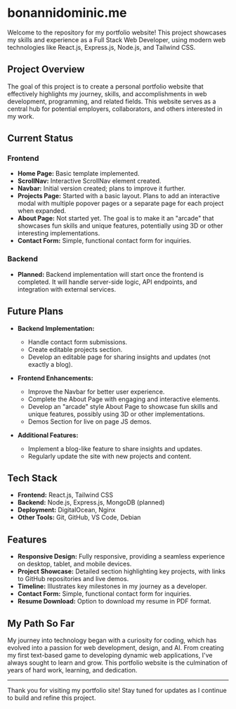 # bonannidominic.me

Welcome to the repository for my portfolio website! This project showcases my skills and experience as a Full Stack Web Developer, using modern web technologies like React.js, Express.js, Node.js, and Tailwind CSS.

## Project Overview

The goal of this project is to create a personal portfolio website that effectively highlights my journey, skills, and accomplishments in web development, programming, and related fields. This website serves as a central hub for potential employers, collaborators, and others interested in my work.

## Current Status

### Frontend

- **Home Page:** Basic template implemented.
- **ScrollNav:** Interactive ScrollNav element created.
- **Navbar:** Initial version created; plans to improve it further.
- **Projects Page:** Started with a basic layout. Plans to add an interactive modal with multiple popover pages or a separate page for each project when expanded.
- **About Page:** Not started yet. The goal is to make it an "arcade" that showcases fun skills and unique features, potentially using 3D or other interesting implementations.
- **Contact Form:** Simple, functional contact form for inquiries.

### Backend

- **Planned:** Backend implementation will start once the frontend is completed. It will handle server-side logic, API endpoints, and integration with external services.

## Future Plans

- **Backend Implementation:**
  - Handle contact form submissions.
  - Create editable projects section.
  - Develop an editable page for sharing insights and updates (not exactly a blog).

- **Frontend Enhancements:**
  - Improve the Navbar for better user experience.
  - Complete the About Page with engaging and interactive elements.
  - Develop an "arcade" style About Page to showcase fun skills and unique features, possibly using 3D or other implementations.
  - Demos Section for live on page JS demos.

- **Additional Features:**
  - Implement a blog-like feature to share insights and updates.
  - Regularly update the site with new projects and content.

## Tech Stack

- **Frontend:** React.js, Tailwind CSS
- **Backend:** Node.js, Express.js, MongoDB (planned)
- **Deployment:** DigitalOcean, Nginx
- **Other Tools:** Git, GitHub, VS Code, Debian

## Features

- **Responsive Design:** Fully responsive, providing a seamless experience on desktop, tablet, and mobile devices.
- **Project Showcase:** Detailed section highlighting key projects, with links to GitHub repositories and live demos.
- **Timeline:** Illustrates key milestones in my journey as a developer.
- **Contact Form:** Simple, functional contact form for inquiries.
- **Resume Download:** Option to download my resume in PDF format.

## My Path So Far

My journey into technology began with a curiosity for coding, which has evolved into a passion for web development, design, and AI. From creating my first text-based game to developing dynamic web applications, I've always sought to learn and grow. This portfolio website is the culmination of years of hard work, learning, and dedication.

---

Thank you for visiting my portfolio site! Stay tuned for updates as I continue to build and refine this project.